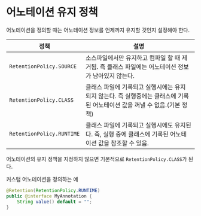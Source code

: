 # 어노테이션 유지 정책
어노테이션을 정의할 때는 어노테이션 정보를 언제까지 유지할 것인지 설정해야 한다.

정책 | 설명
---- | ----
`RetentionPolicy.SOURCE` | 소스파일에서만 유지하고 컴파일 할 때 제거됨. 즉 클래스 파일에는 어노테이션 정보가 남아있지 않는다.
`RetentionPolicy.CLASS` | 클래스 파일에 기록되고 실행시에는 유지 되지 않는다. 즉 실행중에는 클래스에 기록된 어노테이션 값을 꺼낼 수 없음.(기본 정책)
`RetentionPolicy.RUNTIME` | 클래스 파일에 기록되고 실행시에도 유지된다. 즉, 실행 중에 클래스에 기록된 어노테이션 값을 참조할 수 있음.

어노테이션의 유지 정책을 지정하지 않으면 기본적으로 `RetentionPolicy.CLASS`가 된다.


커스텀 어노테이션을 정의하는 예
```java
@Retention(RetentionPolicy.RUNTIME)
public @interface MyAnnotation {
    String value() default = "";
}
```